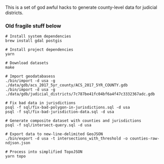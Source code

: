 This is a set of god awful hacks to generate county-level data for judicial districts.

### Old fragile stuff below

```shell
# Install system dependencies
brew install gdal postgis

# Install project dependencies
yarn

# Download datasets
make

# Import geodatabasess
./bin/import -d usa -g ./data/gdb/acs_2017_5yr_county/ACS_2017_5YR_COUNTY.gdb
./bin/import -d usa -g ./data/gdb/judicial_districts/7c787be41fc04bf6a4f47c3332367adc.gdb

# Fix bad data in jurisdictions
psql -f sql/fix-bad-polygon-in-jurisdictions.sql -d usa
psql -f sql/fix-bad-jurisdiction-data.sql -d usa

# Generate composite dataset with counties and jurisdictions
psql -f sql/intersect-query.sql -d usa

# Export data to new-line-delimited GeoJSON
./bin/export -d usa -t intersections_with_threshold -o counties-raw-ndjson.json

# Process into simplified TopoJSON
yarn topo
```
